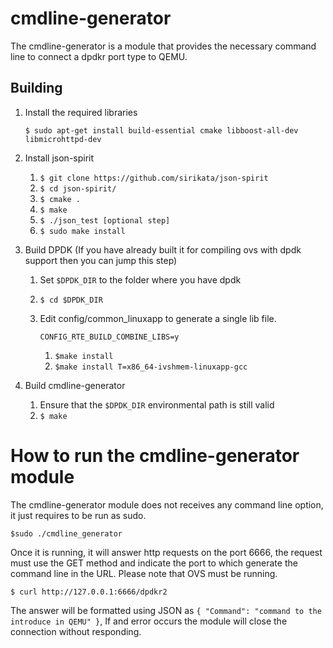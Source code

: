 # cmdline-generator

The cmdline-generator is a module that provides the necessary command line to connect a dpdkr port type to QEMU.

## Building

1. Install the required libraries

	`$ sudo apt-get install build-essential cmake libboost-all-dev libmicrohttpd-dev `
	
2. Install json-spirit

    1. `$ git clone https://github.com/sirikata/json-spirit`
	2. `$ cd json-spirit/`
	3. `$ cmake .`
	4. `$ make`
	5. `$ ./json_test [optional step] `
	6. `$ sudo make install`

3. Build DPDK (If you have already built it for compiling ovs with dpdk support then you can jump this step)
	1. Set `$DPDK_DIR` to the folder where you have dpdk
	2. `$ cd $DPDK_DIR`
	3. Edit config/common_linuxapp to generate a single lib file.
	
		`CONFIG_RTE_BUILD_COMBINE_LIBS=y`
		1. `$make install`
		2. `$make install T=x86_64-ivshmem-linuxapp-gcc`
	
4. Build cmdline-generator
	1. Ensure that the `$DPDK_DIR` environmental path is still valid
	2. `$ make`
     
# How to run the cmdline-generator module

The cmdline-generator module does not receives any command line option, it just requires to be run as sudo.

	$sudo ./cmdline_generator
	
Once it is running, it will answer http requests on the port 6666, the request must use the GET method and indicate the port to which generate the command line in the URL.
Please note that OVS must be running.

	$ curl http://127.0.0.1:6666/dpdkr2
	
The answer will be formatted using JSON as 
`{
    "Command": "command to the introduce in QEMU"
}`, If and error occurs the module will close the connection without responding.
